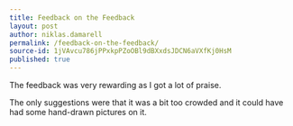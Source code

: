 ```yaml
---
title: Feedback on the Feedback
layout: post
author: niklas.damarell
permalink: /feedback-on-the-feedback/
source-id: 1jVAvcu786jPPxkpPZoOBl9dBXxdsJDCN6aVXfKj0HsM
published: true
---
```

The feedback was very rewarding as I got a lot of praise.

The only suggestions were that it was a bit too crowded and it could have had some hand-drawn pictures on it.

